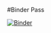 #Binder Pass

[![Binder](https://mybinder.org/badge_logo.svg)](https://mybinder.org/v2/gh/ElBarso/Data_Science/master)
